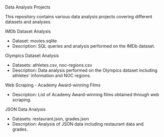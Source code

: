  Data Analysis Projects

This repository contains various data analysis projects covering different datasets and analyses.

IMDb Dataset Analysis

- Dataset: movies.sqlite
- Description: SQL queries and analysis performed on the IMDb dataset.

 Olympics Dataset Analysis

- Datasets: athletes.csv, noc-regions.csv
- Description: Data analysis performed on the Olympics dataset including athletes' information and NOC regions.

 Web Scraping - Academy Award-winning Films

- Description: List of Academy Award-winning films obtained through web scraping.

 JSON Data Analysis

- Datasets: restaurant.json, grades.json
- Description: Analysis of JSON data including restaurant data and grades.


